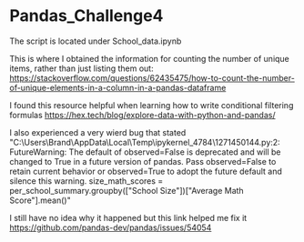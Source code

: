 # Pandas_Challenge4

The script is located under School_data.ipynb 

This is where I obtained the information for counting the number of unique items, rather than just listing them out: https://stackoverflow.com/questions/62435475/how-to-count-the-number-of-unique-elements-in-a-column-in-a-pandas-dataframe 

I found this resource helpful when learning how to write conditional filtering formulas
https://hex.tech/blog/explore-data-with-python-and-pandas/


I also experienced a very wierd bug that stated 
"C:\Users\Brand\AppData\Local\Temp\ipykernel_4784\1271450144.py:2: FutureWarning: The default of observed=False is deprecated and will be changed to True in a future version of pandas. Pass observed=False to retain current behavior or observed=True to adopt the future default and silence this warning.
  size_math_scores = per_school_summary.groupby(["School Size"])["Average Math Score"].mean()"

  I still have no idea why it happened but this link helped me fix it
  https://github.com/pandas-dev/pandas/issues/54054

  